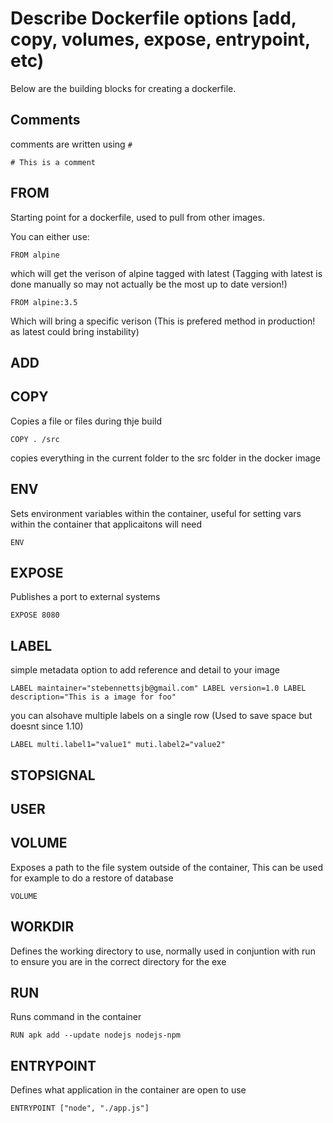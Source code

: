# Describe Dockerfile options [add, copy, volumes, expose, entrypoint, etc)

Below are the building blocks for creating a dockerfile. 

## Comments
comments are written using `#`

`# This is a comment`

## FROM
Starting point for a dockerfile, used to pull from other images.

You can either use:

`FROM alpine`

which will get the verison of alpine tagged with latest (Tagging with latest is done manually so may not actually be the most up to date version!)

`FROM alpine:3.5`

Which will bring a specific verison (This is prefered method in production! as latest could bring instability)

## ADD

## COPY
Copies a file or files during thje build

`COPY . /src`

copies everything in the current folder to the src folder in the docker image

## ENV
Sets environment variables within the container, useful for setting vars within the container that applicaitons will need

`ENV`

## EXPOSE
Publishes a port to external systems

`EXPOSE 8080`

## LABEL
simple metadata option to add reference and detail to your image

`LABEL maintainer="stebennettsjb@gmail.com"
LABEL version=1.0
LABEL description="This is a image for foo"`

you can alsohave multiple labels on a single row (Used to save space but doesnt since 1.10)

`LABEL multi.label1="value1" muti.label2="value2"`

## STOPSIGNAL

## USER

## VOLUME
Exposes a path to the file system outside of the container, This can be used for example to do a restore of database

`VOLUME`

## WORKDIR
Defines the working directory to use, normally used in conjuntion with run to ensure you are in the correct directory for the exe

## RUN
Runs command in the container

`RUN apk add --update nodejs nodejs-npm`

## ENTRYPOINT
Defines what application in the container are open to use

`ENTRYPOINT ["node", "./app.js"]`